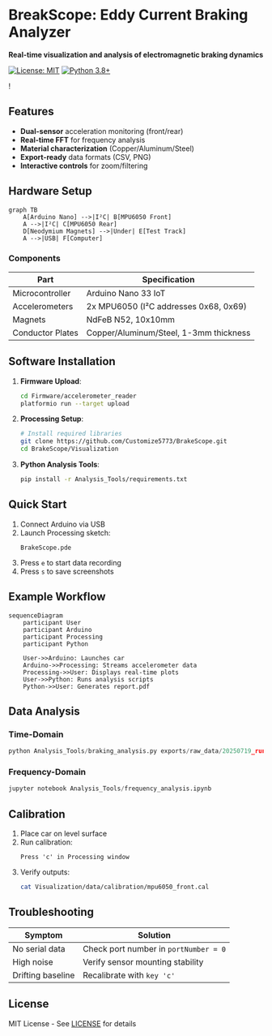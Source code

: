 # BreakScope: Eddy Current Braking Analyzer

**Real-time visualization and analysis of electromagnetic braking dynamics** 

[![License: MIT](https://img.shields.io/badge/License-MIT-yellow.svg)](https://opensource.org/licenses/MIT)
[![Python 3.8+](https://img.shields.io/badge/python-3.8+-blue.svg)](https://www.python.org/downloads/)

!

## Features
- **Dual-sensor** acceleration monitoring (front/rear)
- **Real-time FFT** for frequency analysis
- **Material characterization** (Copper/Aluminum/Steel)
- **Export-ready** data formats (CSV, PNG)
- **Interactive controls** for zoom/filtering

## Hardware Setup
```mermaid
graph TB
    A[Arduino Nano] -->|I²C| B[MPU6050 Front]
    A -->|I²C| C[MPU6050 Rear]
    D[Neodymium Magnets] -->|Under| E[Test Track]
    A -->|USB| F[Computer]
```

### Components
| Part | Specification |
|------|---------------|
| Microcontroller | Arduino Nano 33 IoT |
| Accelerometers | 2x MPU6050 (I²C addresses 0x68, 0x69) |
| Magnets | NdFeB N52, 10x10mm |
| Conductor Plates | Copper/Aluminum/Steel, 1-3mm thickness |

## Software Installation
1. **Firmware Upload**:
   ```bash
   cd Firmware/accelerometer_reader
   platformio run --target upload
   ```

2. **Processing Setup**:
   ```bash
   # Install required libraries
   git clone https://github.com/Customize5773/BrakeScope.git
   cd BrakeScope/Visualization
   ```

3. **Python Analysis Tools**:
   ```bash
   pip install -r Analysis_Tools/requirements.txt
   ```

## Quick Start
1. Connect Arduino via USB
2. Launch Processing sketch:
   ```processing
   BrakeScope.pde
   ```
3. Press `e` to start data recording
4. Press `s` to save screenshots

## Example Workflow
```mermaid
sequenceDiagram
    participant User
    participant Arduino
    participant Processing
    participant Python
    
    User->>Arduino: Launches car
    Arduino->>Processing: Streams accelerometer data
    Processing->>User: Displays real-time plots
    User->>Python: Runs analysis scripts
    Python->>User: Generates report.pdf
```

## Data Analysis
### Time-Domain
```python
python Analysis_Tools/braking_analysis.py exports/raw_data/20250719_run1.csv
```

### Frequency-Domain
```python
jupyter notebook Analysis_Tools/frequency_analysis.ipynb
```

## Calibration
1. Place car on level surface
2. Run calibration:
   ```processing
   Press 'c' in Processing window
   ```
3. Verify outputs:
   ```bash
   cat Visualization/data/calibration/mpu6050_front.cal
   ```

## Troubleshooting
| Symptom | Solution |
|---------|----------|
| No serial data | Check port number in `portNumber = 0` |
| High noise | Verify sensor mounting stability |
| Drifting baseline | Recalibrate with `key 'c'` |

## License
MIT License - See [LICENSE](LICENSE) for details
